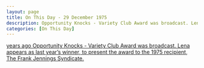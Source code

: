 ```yaml
---
layout: page
title: On This Day - 29 December 1975
description: Opportunity Knocks - Variety Club Award was broadcast. Lena appears as last year’s winner, to present the award to the 1975 recipient, The Frank Jennings Syndicate.
categories: [On This Day]
---
```


[<span id="age1"></span> years ago Opportunity Knocks - Variety Club Award was broadcast. Lena appears as last year’s winner, to present the award to the 1975 recipient, The Frank Jennings Syndicate.](/thames%20television/opportunity%20knocks/1975/12/29/opportunity-knocks.html)

<!-- Script for calculating number of years ago -->
<script>
var dob = '19751229';
var year = Number(dob.substr(0, 4));
var month = Number(dob.substr(4, 2)) - 1;
var day = Number(dob.substr(6, 2));
var today = new Date();
var age1 = today.getFullYear() - year;
if (today.getMonth() < month || (today.getMonth() == month && today.getDate() < day)) {
age1--;
}
document.getElementById("age1").innerHTML=age1;
</script>

